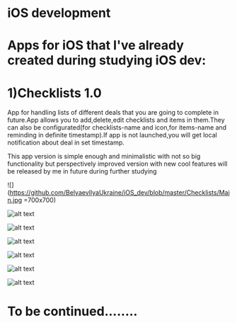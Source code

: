 # iOS development

# Apps for iOS that I've already created during studying iOS dev:

# 1)Checklists 1.0
App for handling lists of different deals that you are going to complete in future.App allows you to add,delete,edit checklists and items in them.They can also be configurated(for checklists-name and icon,for items-name and reminding in definite timestamp).If app is not launched,you will get local notification about deal in set timestamp.

This app version is simple enough and minimalistic with not so big functionality but perspectively improved version with new cool features will be released by me in future during further studying

![](https://github.com/BelyaevIlyaUkraine/iOS_dev/blob/master/Checklists/Main.jpg =700x700)

![alt text](https://github.com/BelyaevIlyaUkraine/iOS_dev/blob/master/Checklists/Add%20Checklist.jpg)

![alt text](https://github.com/BelyaevIlyaUkraine/iOS_dev/blob/master/Checklists/Edit%20Checklist.jpg)

![alt text](https://github.com/BelyaevIlyaUkraine/iOS_dev/blob/master/Checklists/Choose%20Icon.jpg)

![alt text](https://github.com/BelyaevIlyaUkraine/iOS_dev/blob/master/Checklists/Items.jpg)

![alt text](https://github.com/BelyaevIlyaUkraine/iOS_dev/blob/master/Checklists/Add%20Item.jpg)

![alt text](https://github.com/BelyaevIlyaUkraine/iOS_dev/blob/master/Checklists/Edit%20Item.jpg)
 
  
   
    
     
# To be continued........
